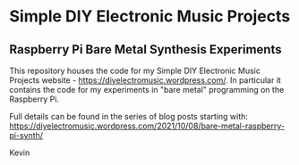 # Simple DIY Electronic Music Projects
## Raspberry Pi Bare Metal Synthesis Experiments

This repository houses the code for my Simple DIY Electronic Music Projects website - https://diyelectromusic.wordpress.com/.  In particular it contains the code for my experiments in "bare metal" programming on the Raspberry Pi.

Full details can be found in the series of blog posts starting with: https://diyelectromusic.wordpress.com/2021/10/08/bare-metal-raspberry-pi-synth/

Kevin
